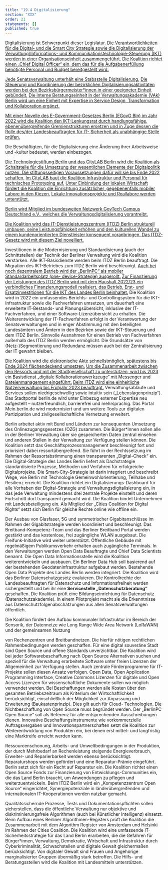 ```yaml
---
title: "19.4 Digitalisierung"
section: "XIX"
order: 21
statements: []
published: true
---
```

Digitalisierung ist Schwerpunkt dieser Legislatur. [Die Verantwortlichkeiten für die Digital- und
die Smart City Strategie sowie die Digitalisierung der Verwaltung/Informations- und
Kommunikationstechnologie-Steuerung (IKT) werden in einer Organisationseinheit
zusammengeführt.](#organisationseinheit) [Die Koalition richtet einen „Chief Digital Officer“ ein, dem das für die
Aufgabenerfüllung benötigte Personal und Budget bereitgestellt wird.](#cdo)

[Jede Senatsverwaltung unterhält eine Stabsstelle Digitalisierung.](#stabstellen) [Die Steuerung und
Koordinierung der bezirklichen Digitalisierungsaktivitäten werden bei den
Bezirksbürgermeister*innen in einer geeigneter Einheit gebündelt.](#bezirkseinheit) [Die interne
Beratungseinheit in der Verwaltungsakademie (VAk) Berlin wird um eine Einheit mit Expertise
in Service Design, Transformation und Kollaboration ergänzt.](#vak)

[Mit einer Novelle des E-Government-Gesetzes Berlin (EGovG Bln) im Jahr 2022 wird die
Koalition den IKT-Lenkungsrat durch handlungsfähige, ebenenübergreifende
Gremienstrukturen ersetzen und in Zuge dessen die Rolle des/der Landesbeauftragten für IT-
Sicherheit als unabhängige Stelle prüfen.](#egovBln)

Die Beschäftigten, für die Digitalisierung eine Änderung ihrer Arbeitsweise und -kultur
bedeutet, werden einbezogen.

[Die Technologiestiftung Berlin und das CityLAB Berlin wird die Koalition als Schaltstelle für die
Umsetzung der wesentlichen Elemente der Digitalpolitik nutzen. Die stiftungsseitigen
Voraussetzungen dafür will sie bis Ende 2022 schaffen.](#technologiestiftung) [Im CityLAB baut die Koalition
Infrastruktur und Personal für technisches Prototyping auf.](#citylab) [Unter Einbindung der lokalen
Wirtschaft fördert die Koalition die Einrichtung zusätzlicher, gegebenenfalls mobiler Labore in
den Kiezen.](#kiezlab) [Lokale Innovationsprojekte und Reallabore werden unterstützt.](#reallabore)


[Berlin wird Mitglied im bundesweiten Netzwerk GovTech Campus Deutschland e.V., welches
die Verwaltungsdigitalisierung vorantreibt.](#govtech-campus)

[Die Koalition wird das IT-Dienstleistungszentrum (ITDZ) Berlin strukturell umbauen, seine
Leistungsfähigkeit erhöhen und den kulturellen Wandel zu einem kundenorientierten
Dienstleister konsequent voranbringen. Das ITDZ-Gesetz wird mit diesem Ziel novelliert.](#itdz)

Investitionen in die Modernisierung und Standardisierung (auch der Schnittstellen) der Technik
der Berliner Verwaltung wird die Koalition verstärken. Alle IKT-Basisdienste werden beim ITDZ
Berlin beauftragt. Die Migration des IKT-Betriebes zum ITDZ Berlin wird beschleunigt. [Auch
bei noch dezentralem Betrieb wird der „BerlinPC“ als mobiler Standardarbeitsplatz (one-
device-Strategie) ausgerollt.](#berlinpc) [Zur Finanzierung der Leistungen des ITDZ Berlin wird mit dem
Haushalt 2022/23 ein verbindliches Finanzierungsmodell realisiert, das Betrieb, Erst- und
Ersatzinvestitionen für die IKT des Landes Berlin beinhaltet.](itdz-finanzierung) Die Koalition wird in 2022 ein
umfassendes Berichts- und Controllingsystem für die IKT-Infrastruktur sowie die
Fachverfahren umsetzen, um dauerhaft eine erweiterte IT-Bestands- und Planungsübersicht,
inklusive der IT-Fachverfahren, und einer Software-Lizenzübersicht zu erhalten.
Die Weiterentwicklung der IT-Fachverfahren erfolgt in der Verantwortung der
Senatsverwaltungen und in enger Abstimmung mit den beteiligten Landesämtern und Ämtern
in den Bezirken sowie der IKT-Steuerung und dem ITDZ Berlin. Sinnvolle Ausnahmen für einen
Betrieb von Fachverfahren außerhalb des ITDZ Berlin werden ermöglicht. Die Grundsätze von
(Netz-)Segmentierung und Redundanz müssen auch bei der Zentralisierung der IT gewahrt
bleiben.

[Die Koalition wird die elektronische Akte schnellstmöglich, spätestens bis Ende 2024
flächendeckend umsetzen.](#eakte) [Um die Zusammenarbeit zwischen den Ressorts und mit der
Stadtgesellschaft zu unterstützen, wird bis 2023 ein Basisdienst „digitale
Kollaborationswerkzeuge“ mit Messenger und Dateienmanagement eingeführt.](#digitale-kollaboration) [Beim ITDZ
wird eine einheitliche Nutzerverwaltung bis Frühjahr 2023 beauftragt.](#nutzerverwaltung)
Verwaltungsabläufe und Services sollen niedrigeschwellig sowie intuitiv sein
(„Lebenslagenprinzip“). Das Stadtportal berlin.de wird unter Einbezug externer Expertise neu
aufgestellt – nutzerfreundlich, barrierefrei und mehrsprachig. Das Portal Mein.berlin.de wird
modernisiert und um weitere Tools zur digitalen Partizipation und zivilgesellschaftliche
Vernetzung erweitert.


Berlin arbeitet aktiv mit Bund und Ländern zur konsequenten Umsetzung des
Onlinezugangsgesetzes (OZG) zusammen. Die Bürger*innen sollen alle in der Berliner
Verwaltung über sie gespeicherten Daten zentral einsehen und anderen Stellen in der
Verwaltung zur Verfügung stellen können.
Die Koalition setzt das Geschäftsprozessmanagement beschleunigt fort und priorisiert dabei
ressortübergreifend. Sie führt in der Rechtssetzung im Rahmen der Ressortabstimmung einen
transparenten „Digital-Check“ ein.
Die Digital-Strategie des Landes Berlin liefert als Dachstrategie standardisierte Prozesse,
Methoden und Verfahren für erfolgreiche Digitalprojekte. Die Smart-City-Strategie ist darin
integriert und beschreibt Wege, wie Berlin mit Technologie Gemeinwohlorientierung, Teilhabe
und Resilienz erreicht. Die Koalition richtet ein Digitalisierungs-Dashboard für alle Vorhaben
der Digital-Strategie und Verwaltungsdigitalisierung ein, in das jede Verwaltung mindestens
drei zentrale Projekte einstellt und deren Fortschritt dort transparent gemacht wird. Die
Koalition bindet Unternehmen mit Landesbeteiligung ein.
Als Mitglied der „Cities Coalition for Digital Rights“ setzt sich Berlin für gleiche Rechte online
wie offline ein.

Der Ausbau von Glasfaser, 5G und symmetrischer Gigabitanschlüsse im Rahmen der
Gigabitstrategie werden koordiniert und beschleunigt. Das Breitband-Kompetenz-Team und
das Berliner Breitband Portal werden gestärkt und das kostenlose, frei zugängliche WLAN
ausgebaut. Die Freifunk-Initiative wird weiter unterstützt.
Öffentliche Gebäude mit regelmäßigem Publikumsverkehr erhalten auch zugängliche
Terminals.
In den Verwaltungen werden Open Data Beauftragte und Chief Data Scientists benannt.
Die Open Data Informationsstelle wird die Koalition weiterentwickeln und ausbauen. Ein
Berliner Data Hub soll basierend auf der bestehenden Geodateninfrastruktur aufgebaut
werden. Bestehende Open Data Projekte des Landes Berlin werden integriert.
Die Koalition wird das Berliner Datenschutzgesetz evaluieren. Die Kontrollrechte der
Landesbeauftragten für Datenschutz und Informationsfreiheit werden sichergestellt und bei ihr
eine **Servicestelle „Datenschutzberatung“** geschaffen. Die Koalition prüft eine
Bildungseinrichtung für Datenschutz (Datenschutzakademie). In einem Pilotprojekt macht sie
die Erkenntnisse aus Datenschutzfolgenabschätzungen aus allen Senatsverwaltungen
öffentlich.

Die Koalition fördert den Aufbau kommunaler Infrastruktur im Bereich der Sensorik, der
Datennetze wie Long Range Wide Area Network (LoRaWAN) und der gemeinsamen Nutzung


von Rechenzentren und Breitbandnetzen. Die hierfür nötigen rechtlichen
Rahmenbedingungen werden geschaffen.
Für eine digital souveräne Stadt sind Open Source und offene Standards unverzichtbar. Die
Koalition wird bei jeder Softwarebeschaffung nach Open Source Alternativen suchen und
speziell für die Verwaltung erarbeitete Software unter freien Lizenzen der Allgemeinheit zur
Verfügung stellen. Auch zentrale Förderprogramme für IT-Projekte sollen diesen Ansatz
verfolgen. Open Data, Open Application Programming Interface, Creative Commons Lizenzen
für digitale und Open Access Lizenzen für wissenschaftliche Dokumente sollen wo möglich
verwendet werden. Bei Beschaffungen werden alle Kosten über den gesamten
Betriebszeitraum als Kriterium der Wirtschaftlichkeit berücksichtigt, einschließlich der
Möglichkeit zur Anpassung und Erweiterung (Baukastenprinzip). Dies gilt auch für Cloud-
Technologien. Die Nichtbeschaffung von Open Source muss begründet werden.
Der „BerlinPC Open Source“ soll als Referenz für alle entsprechenden Ausschreibungen
dienen. Innovative Beschaffungsinstrumente wie vorkommerzielle Auftragsvergaben und
Innovationspartnerschaften setzt die Koalition zur Weiterentwicklung von Produkten ein, bei
denen erst mittel- und langfristig eine Marktreife erreicht werden kann.

Ressourcenschonung, Arbeits- und Umweltbedingungen in der Produktion, der durch
Mehrbedarf an Rechenleistung steigende Energieverbrauch, Erweiter- und Reparierbarkeit
werden ebenso berücksichtigt. Reparaturshops werden gefördert und eine Reparatur-Prämie
eingeführt. Berlin setzt sich für ein Recht auf Reparatur ein. Die Koalition richtet einen Open
Source Fonds zur Finanzierung von Entwicklungs-Communities ein, die das Land Berlin
braucht, um Anwendungen zu pflegen und weiterzuentwickeln. Beim ITDZ Berlin wird ein
„Kompetenzzentrum Open Source“ eingerichtet, Synergiepotenziale in länderübergreifenden
und internationalen IT-Kooperationen werden nutzbar gemacht.

Qualitätssichernde Prozesse, Tests und Dokumentationspflichten sollen sicherstellen, dass
die öffentliche Verwaltung nur objektive und diskriminierungsfreie Algorithmen (auch bei
Künstlicher Intelligenz) einsetzt. Beim Aufbau eines Berliner Algorithmen-Registers prüft die
Koalition die Zusammenarbeit mit dem Algorithm Register von Amsterdam und Helsinki im
Rahmen der Cities Coalition.
Die Koalition wird eine umfassende IT-Sicherheitsstrategie für das Land Berlin erarbeiten,
die die Gefahren für Bürger*innen, Verwaltung, Demokratie, Wirtschaft und Infrastruktur durch
Cyberkriminalität, Schwachstellen und digitale Gewalt gleichermaßen berücksichtigt. Von
digitaler Gewalt sind Frauen und Angehörige marginalisierter Gruppen übermäßig stark
betroffen. Die Hilfs- und Beratungsstellen wird die Koalition mit Landesmitteln unterstützen.
